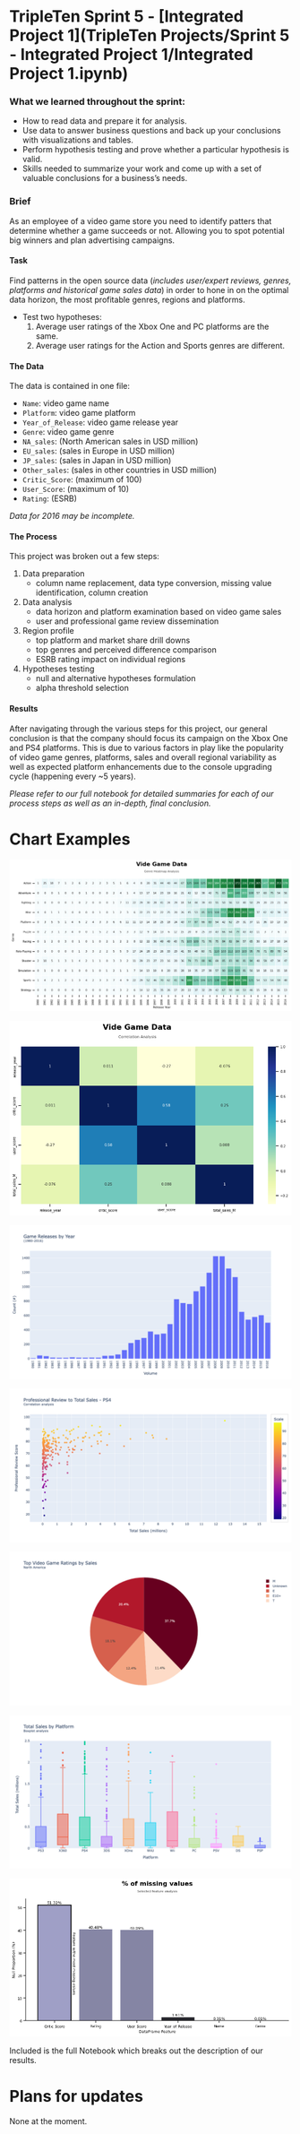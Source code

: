 # TripleTen Sprint 5 - [Integrated Project 1](TripleTen Projects/Sprint 5 - Integrated Project 1/Integrated Project 1.ipynb)

### What we learned throughout the sprint:

- How to read data and prepare it for analysis.
- Use data to answer business questions and back up your conclusions with visualizations and tables.
- Perform hypothesis testing and prove whether a particular hypothesis is valid.
- Skills needed to summarize your work and come up with a set of valuable conclusions for a business’s needs.

### Brief

As an employee of a video game store you need to identify patters that determine whether a game succeeds or not. Allowing you to spot potential big winners and plan advertising campaigns. 

#### Task

Find patterns in the open source data (*includes user/expert reviews, genres, platforms and historical game sales data*) in order to hone in on the optimal data horizon, the most profitable genres, regions and platforms. 

- Test two hypotheses:
  1) Average user ratings of the Xbox One and PC platforms are the same.
  2) Average user ratings for the Action and Sports genres are different.

#### The Data

The data is contained in one file:

- `Name`: video game name
- `Platform`: video game platform
- `Year_of_Release`: video game release year
- `Genre`: video game genre
- `NA_sales`: (North American sales in USD million) 
- `EU_sales`: (sales in Europe in USD million) 
- `JP_sales`: (sales in Japan in USD million) 
- `Other_sales`: (sales in other countries in USD million) 
- `Critic_Score`: (maximum of 100) 
- `User_Score`: (maximum of 10) 
- `Rating`: (ESRB)

*Data for 2016 may be incomplete.*

#### The Process

This project was broken out a few steps:

1) Data preparation
    - column name replacement, data type conversion, missing value identification, column creation
2) Data analysis
    - data horizon and platform examination based on video game sales
    - user and professional game review dissemination 
3) Region profile
    - top platform and market share drill downs
    - top genres and perceived difference comparison
    - ESRB rating impact on individual regions
4) Hypotheses testing
    - null and alternative hypotheses formulation
    - alpha threshold selection

#### Results

After navigating through the various steps for this project, our general conclusion is that the company should focus its campaign on the Xbox One and PS4 platforms. This is due to various factors in play like the popularity of video game genres, platforms, sales and overall regional variability as well as expected platform enhancements due to the console upgrading cycle (happening every ~5 years).

*Please refer to our full notebook for detailed summaries for each of our process steps as well as an in-depth, final conclusion.*

# Chart Examples

![Alt text](images/output1.png)

![Alt text](images/output2.png)

![Alt text](images/newplot.png)

![Alt text](images/newplot2.png)

![Alt text](images/newplot3.png)

![Alt text](images/newplot1.png)

![Alt text](images/output.png)


Included is the full Notebook which breaks out the description of our results.

# Plans for updates

None at the moment.
    
